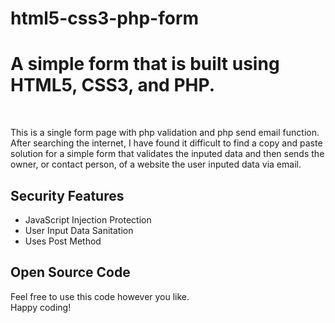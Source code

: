 # html5-css3-php-form
<h1>A simple form that is built using HTML5, CSS3, and PHP.</h1><br /><p>This is a single form page with php validation and php send email function.<br />After searching the internet, I have found it difficult to find a copy and paste solution for a simple form that validates the inputed data and then sends the owner, or contact person, of a website the user inputed data via email.</p>
<h2>Security Features</h2>
<p><ul><li>JavaScript Injection Protection</li>
  <li>User Input Data Sanitation</li>
  <li>Uses Post Method</li></ul></p>
  <h2>Open Source Code</h2>
  <p>Feel free to use this code however you like.<br />Happy coding!</p>
